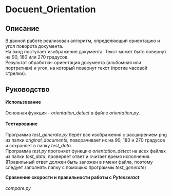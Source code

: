 # Docuent_Orientation

## Описание 
В данной работе реализован алгоритм, определяющий ориентацию и угол поворота документа. \
На вход поступает изображение документа. Текст может быть повернут на 90, 180 или 270 градусов. \
Результат обработки: ориентация документа (альбомная или портретная) и угол, на который повернут текст (против часовой стрелки).

## Руководство
__Использование__ \
\
Основная функция - *orientation_detect* в файле *orientation.py*. \
\
__Тестирование__ \
\
Программа *test_generate.py* берёт все изображения с расширением png из папки *original_documents*, поворачивает их на 90, 180 и 270 градусов и сохраняет в папку *test_data*. \
Программа *test.py* прогоняет функцию *orientation_detect* на всех файлах из папки *test_data*, проверяет ответ и считает время исполнения. \
(Правильный ответ должен быть заложен в имени файла, поэтому следует заполнять папку с помощью программы *test_generate*) 

__Сравнение скорости и правильности работы с *Pytesseract*__ \
\
*compare.py*
